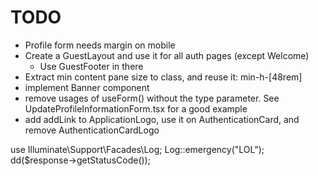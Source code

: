 # TODO

- Profile form needs margin on mobile
- Create a GuestLayout and use it for all auth pages (except Welcome)
  - Use GuestFooter in there
- Extract min content pane size to class, and reuse it: min-h-[48rem]
- implement Banner component
- remove usages of useForm() without the type parameter. See UpdateProfileInformationForm.tsx for a good example
- add addLink to ApplicationLogo, use it on AuthenticationCard, and remove AuthenticationCardLogo

use Illuminate\Support\Facades\Log;
Log::emergency("LOL");
dd($response->getStatusCode());
